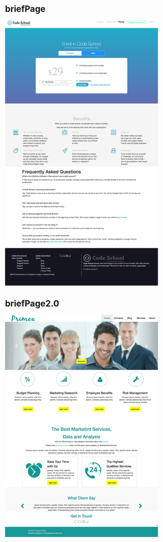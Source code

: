 # briefPage
![image](https://github.com/Henry-yin/briefPage/blob/master/briefPage/briefPage.png)
# briefPage2.0
![image](https://github.com/Henry-yin/briefPage/blob/master/briefPage2.0/briefPage2.0.png)
